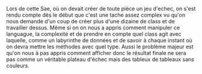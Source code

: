 Lors de cette Sae, où on devait créer de toute pièce un jeu d'echec, on s'est rendu compte dès le début que c'est une tache assez complex vu qu'on nous demande d'un coup de créer plus d'une dizaine de class et de travailler dessus. 
Même si on on nous a appris comment manipuler ce languague, la complexité et de prendre en compte quel class agit avec laquelle, comme un labyrinthe de données et de savoir à chaque instant où on devra mettre les méthodes avec quel type.
Aussi le problème majeur est qu'on nous à pas appris comment afficher donc le résultat finale ne sera pas comme un véritable plateau d'échec mais des tableux de tableaux sans couleurs.   
